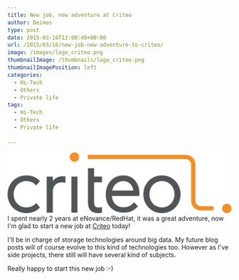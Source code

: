 ```yaml
---
title: New job, new adventure at Criteo
author: Deimos
type: post
date: 2015-03-16T12:00:49+00:00
url: /2015/03/16/new-job-new-adventure-to-criteo/
image: /images/logo_criteo.png
thumbnailImage: /thumbnails/logo_criteo.png
thumbnailImagePosition: left
categories:
  - Hi-Tech
  - Others
  - Private life
tags:
  - Hi-Tech
  - Others
  - Private life

---
```

![criteo_logo](/images/logo_criteo.png)
I spent nearly 2 years at eNovance/RedHat, it was a great adventure, now I'm glad to start a new job at [Criteo](http://www.criteo.com/fr/) today!

I'll be in charge of storage technologies around big data. My future blog posts will of course evolve to this kind of technologies too. However as I've side projects, there still will have several kind of subjects.

Really happy to start this new job :-)